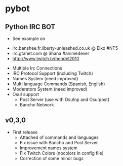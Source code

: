 pybot
=====

Python IRC BOT
-------------------

* See example on
 - irc.banshee.fr.liberty-unleashed.co.uk @ Eiko #NT5
 - irc.gtanet.com @ Shana #anime4ever
 - http://www.twitch.tv/hendel2010

* Multiple Irc Connections
* IRC Protocol Support (including Twitch)
* Names System (need improved)
* Multi language Commands (Spanish, English)
* Moderators System (need improved)
* Osu! support
  - Post Server (use with Osu!np and Osu!post)
  - Bancho Network

v0,3,0
-------------------
* First release
  - Attached of commands and languages
  - Fix issue with Bancho and Post Server
  - Improvement names system
  - Fix Twitch Colors (nocolors in config file)
  - Correction of some minor bugs
